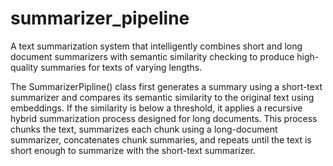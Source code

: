 # summarizer_pipeline

A text summarization system that intelligently combines short and long document summarizers with semantic similarity checking to produce high-quality summaries for texts of varying lengths.

The SummarizerPipline() class first generates a summary using a short-text summarizer and compares its semantic similarity to the original text using embeddings. If the similarity is below a threshold, it applies a recursive hybrid summarization process designed for long documents. This process chunks the text, summarizes each chunk using a long-document summarizer, concatenates chunk summaries, and repeats until the text is short enough to summarize with the short-text summarizer.
